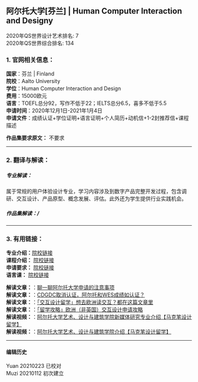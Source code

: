 ## 阿尔托大学[芬兰] | Human Computer Interaction and Designy

2020年QS世界设计艺术排名: 7  
2020年QS世界综合排名: 134    

### 1. 官网相关信息：  
**国家**：芬兰 | Finland  
**院校**：Aalto University  
**学位**：Human Computer Interaction and Design  
**费用**：15000欧元    
**语言**：TOEFL总分92，写作不低于22；IELTS总分6.5，喜多不低于5.5  
**申请时间**：2020年12月1日-2021年1月4日  
**申请文件**：成绩认证+学位证明+语言证明+个人简历+动机信+1-2封推荐信+课程描述  

**作品集要求原文：** 不要求  


---

### 2. 翻译与解读：  

##### 专业解读：  
属于常规的用户体验设计专业，学习内容涉及到数字产品完整开发过程，包含调研、交互设计、产品原型、概念发展、评估。此外还为学生提供行业实践机会。  

##### 作品集解读：/  


---


### 3. 有用链接：  

**专业介绍：**[院校链接](https://www.aalto.fi/study-options/masters-programme-in-computer-communication-and-information-sciences-human-computer)  
**课程介绍：** [院校链接](https://www.utwente.nl/en/education/master/programmes/interaction-technology/programme/courses/#general-programme-structure)  
**申请要求：** [院校链接](https://www.utwente.nl/en/education/master/programmes/interaction-technology/admission/admission-international/)  
**语言课：** [院校链接](https://www.utwente.nl/en/ces/language-centre/courses/)  

**解读文章：**：[聊一聊阿尔托大学申请的注意事项](http://www.makebi.net/32776.html)  
**解读文章：**：[CDGDC取消认证，阿尔托和WES成绩如认证？](http://www.makebi.net/32275.html)  
**解读文章：**：[「交互设计留学」想去欧洲读交互？都在这篇文章里](http://www.makebi.net/23287.html)  
**解读文章：**：[「留学攻略」欧洲（非英国）交互设计申请攻略](http://www.makebi.net/7672.html)  
**解读视频：**：[阿尔托大学艺术、设计与建筑学院新媒体研究专业介绍【马克笔设计留学】](https://www.bilibili.com/video/av30627654)  
**解读视频：**：[阿尔托大学艺术、设计与建筑学院介绍【马克笔设计留学】](https://www.bilibili.com/video/av30619102)  

---


#### 编辑历史  
Yuan 20210223 已校对    
Muzi 20210112 初次建立  
